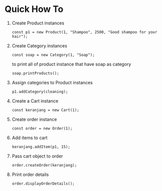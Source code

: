 # Quick How To

1. Create Product instances
   ```
   const p1 = new Product(1, "Shampoo", 2500, "Good shampoo for your hair");
   ```
2. Create Category instances
   ```
   const soap = new Category(1, "Soap");
   ```
   to print all of product instance that have soap as category
   ```
   soap.printProducts();
   ```
3. Assign categories to Product instances
   ```
   p1.addCategory(cleaning);
   ```
4. Create a Cart instance
   ```
   const keranjang = new Cart(1);
   ```
5. Create order instance
   ```
   const order = new Order(1);
   ```
6. Add items to cart
   ```
   keranjang.addItem(p1, 15);
   ```
7. Pass cart object to order
   ```
   order.createOrder(keranjang);
   ```
8. Print order details
   ```
   order.displayOrderDetails();
   ```
